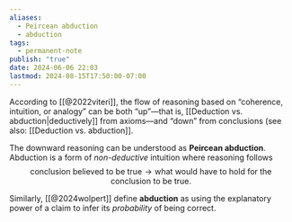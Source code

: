 ```yaml
---
aliases:
  - Peircean abduction
  - abduction
tags:
  - permanent-note
publish: "true"
date: 2024-06-06 22:03
lastmod: 2024-08-15T17:50:00-07:00
---
```

According to [[@2022viteri]], the flow of reasoning based on “coherence, intuition, or analogy” can be both “up”—that is, [[Deduction vs. abduction|deductively]] from axioms—and “down” from conclusions (see also: [[Deduction vs. abduction]].

The downward reasoning can be understood as **Peircean abduction**. Abduction is a form of *non-deductive* intuition where reasoning follows
$$
\text{conclusion believed to be true} \to \text{what would have to hold for the conclusion to be true.}
$$

Similarly, [[@2024wolpert]] define **abduction** as using the explanatory power of a claim to infer its *probability* of being correct.
